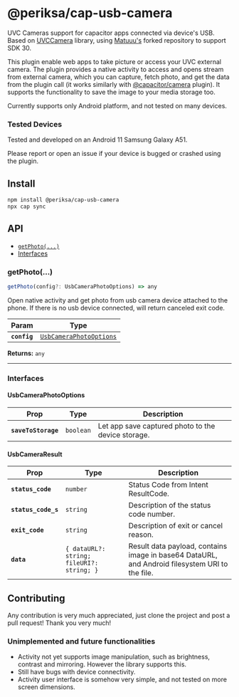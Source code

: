 # @periksa/cap-usb-camera

UVC Cameras support for capacitor apps connected via device's USB.
Based on [UVCCamera](https://github.com/saki4510t/UVCCamera) library,
using [Matuuu's](https://github.com/Metuuu/UVCCamera) forked repository to support SDK 30.

This plugin enable web apps to take picture or access your UVC external camera.
The plugin provides a native activity to access and opens stream from external camera,
which you can capture, fetch photo, and get the data from the plugin call
(it works similarly with [@capacitor/camera](https://capacitorjs.com/docs/apis/camera) plugin).
It supports the functionality to save the image to your media storage too.

Currently supports only Android platform, and not tested on many devices.

### Tested Devices
Tested and developed on an Android 11 Samsung Galaxy A51.

Please report or open an issue if your device is bugged or crashed using the plugin.

## Install

```bash
npm install @periksa/cap-usb-camera
npx cap sync
```

## API

<docgen-index>

* [`getPhoto(...)`](#getphoto)
* [Interfaces](#interfaces)

</docgen-index>

<docgen-api>
<!--Update the source file JSDoc comments and rerun docgen to update the docs below-->

### getPhoto(...)

```typescript
getPhoto(config?: UsbCameraPhotoOptions) => any
```

Open native activity and get photo from usb camera device attached to the phone.
If there is no usb device connected, will return canceled exit code.

| Param        | Type                                                                    |
| ------------ | ----------------------------------------------------------------------- |
| **`config`** | <code><a href="#usbcameraphotooptions">UsbCameraPhotoOptions</a></code> |

**Returns:** <code>any</code>

--------------------


### Interfaces


#### UsbCameraPhotoOptions

| Prop                | Type                 | Description                                        |
| ------------------- | -------------------- | -------------------------------------------------- |
| **`saveToStorage`** | <code>boolean</code> | Let app save captured photo to the device storage. |


#### UsbCameraResult

| Prop                | Type                                                 | Description                                                                                    |
| ------------------- | ---------------------------------------------------- | ---------------------------------------------------------------------------------------------- |
| **`status_code`**   | <code>number</code>                                  | Status Code from Intent ResultCode.                                                            |
| **`status_code_s`** | <code>string</code>                                  | Description of the status code number.                                                         |
| **`exit_code`**     | <code>string</code>                                  | Description of exit or cancel reason.                                                          |
| **`data`**          | <code>{ dataURL?: string; fileURI?: string; }</code> | Result data payload, contains image in base64 DataURL, and Android filesystem URI to the file. |

</docgen-api>

## Contributing
Any contribution is very much appreciated, just clone the project and post a pull request!
Thank you very much!

### Unimplemented and future functionalities
- Activity not yet supports image manipulation, such as brightness, contrast and mirroring.
However the library supports this.
- Still have bugs with device connectivity.
- Activity user interface is somehow very simple, and not tested on more screen dimensions.